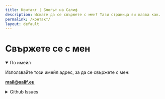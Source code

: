 ```yaml
---
title: Контакт | Блогът на Салиф
description: Искате да се свържете с мен? Тази страница ви казва как.
permalink: /контакт/
layout: default
---
```

# Свържете се с мен

<details open>
  <summary>По имейл</summary>
  <p>Използвайте този имейл адрес, за да се свържете с мен:</p>

  <p><b><a href="mailto:mail@salif.eu">mail@salif.eu</a></b></p>
</details>

<details>
  <summary>Github Issues</summary>
  <p>Можете също да създадете Issue в GitHub хранилището на този блог:</p>

  <p><b><a href="https://github.com/salif/blog.salif.eu/issues">github.com/salif/blog.salif.eu/issues</a></b></p>
</details>
